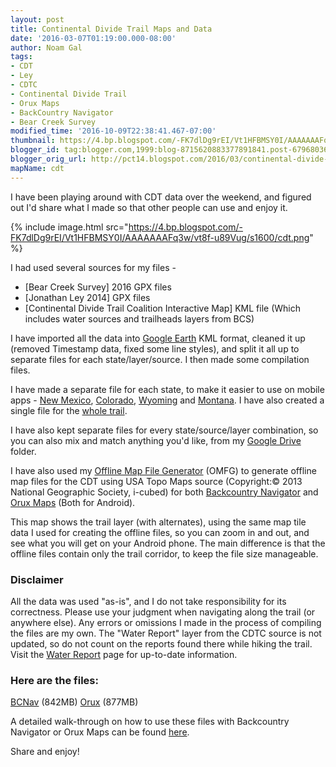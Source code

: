```yaml
---
layout: post
title: Continental Divide Trail Maps and Data
date: '2016-03-07T01:19:00.000-08:00'
author: Noam Gal
tags:
- CDT
- Ley
- CDTC
- Continental Divide Trail
- Orux Maps
- BackCountry Navigator
- Bear Creek Survey
modified_time: '2016-10-09T22:38:41.467-07:00'
thumbnail: https://4.bp.blogspot.com/-FK7dlDg9rEI/Vt1HFBMSY0I/AAAAAAAFq3w/vt8f-u89Vug/s72-c/cdt.png
blogger_id: tag:blogger.com,1999:blog-8715620883377891841.post-6796803695697531225
blogger_orig_url: http://pct14.blogspot.com/2016/03/continental-divide-trail-maps-and-data.html
mapName: cdt
---
```

I have been playing around with CDT data over the weekend, and figured out I'd share what I made so that other people can use and enjoy it.

{% include image.html src="https://4.bp.blogspot.com/-FK7dlDg9rEI/Vt1HFBMSY0I/AAAAAAAFq3w/vt8f-u89Vug/s1600/cdt.png" %}

I had used several sources for my files -

 <ul>
 <li>[Bear Creek Survey] 2016 GPX files
 </li>
 <li>[Jonathan Ley 2014] GPX files
 </li>
 <li>[Continental Divide Trail Coalition Interactive Map] KML file (Which includes water sources and trailheads layers from BCS)
 </li>
 </ul>

I have imported all the data into [Google Earth] KML format, cleaned it up (removed Timestamp data, fixed some line styles), and split it all up to separate files for each state/layer/source. I then made some compilation files.

I have made a separate file for each state, to make it easier to use on mobile apps - [New Mexico], [Colorado], [Wyoming] and [Montana]. I have also created a single file for the [whole trail].

I have also kept separate files for every state/source/layer combination, so you can also mix and match anything you'd like, from my [Google Drive] folder.

I have also used my [Offline Map File Generator] (OMFG) to generate offline map files for the CDT using USA Topo Maps source (Copyright:© 2013 National Geographic Society, i-cubed) for both [Backcountry Navigator] and [Orux Maps] (Both for Android).

<div id="map-cdt"></div>

This map shows the trail layer (with alternates), using the same map tile data I used for creating the offline files, so you can zoom in and out, and see what you will get on your Android phone. The main difference is that the offline files contain only the trail corridor, to keep the file size manageable.

### Disclaimer

All the data was used "as-is", and I do not take responsibility for its correctness. Please use your judgment when navigating along the trail (or anywhere else). Any errors or omissions I made in the process of compiling the files are my own. The "Water Report" layer from the CDTC source is not updated, so do not count on the reports found there while hiking the trail. Visit the [Water Report] page for up-to-date information.

### Here are the files:
[BCNav] (842MB)
[Orux] (877MB)

A detailed walk-through on how to use these files with Backcountry Navigator or Orux Maps can be found [here].

Share and enjoy!

[Bear Creek Survey]: http://www.bearcreeksurvey.com/but_ct_waypoints.htm
[Jonathan Ley 2014]: http://www.phlumf.com/travels/cdt/cdtmaps.shtml
[Continental Divide Trail Coalition Interactive Map]: http://continentaldividetrail.org/cdnst-interactive-map/
[Google Earth]: https://www.google.com/earth/
[New Mexico]: https://drive.google.com/open?id=0B_DXc1YJDxkHZVdWSmpCbDR3X28
[Colorado]: https://drive.google.com/open?id=0B_DXc1YJDxkHRGxNOFNEQU00elE
[Wyoming]: https://drive.google.com/open?id=0B_DXc1YJDxkHblB4WFJHbUVwa28
[Montana]: https://drive.google.com/open?id=0B_DXc1YJDxkHRFJocWxpa3JCZDA
[whole trail]: https://drive.google.com/open?id=0B_DXc1YJDxkHRWZKUW1FcEdrMW8
[Google Drive]: https://drive.google.com/open?id=0B_DXc1YJDxkHUXFsYTY2MGwxazg
[Offline Map File Generator]: http://atgardner.github.io/OfflineMapFileGenerator/
[Backcountry Navigator]: http://backcountrynavigator.com/
[Orux Maps]: http://www.oruxmaps.com/index_en.html
[Water Report]: http://continentaldividetrail.org/water-report/
[BCNav]: https://storage.googleapis.com/atgardner/CDT%20-%20USA%20Topo%20Maps%20-%200-15%20-%20BCNav.zip
[Orux]: https://storage.googleapis.com/atgardner/CDT%20-%20USA%20Topo%20Maps%20-%200-15%20-%20MBTiles.zip
[here]: http://pct14.blogspot.co.il/p/offline-maps.html
